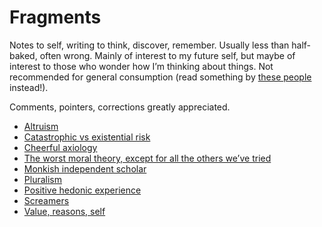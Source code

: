 # Fragments
Notes to self, writing to think, discover, remember. Usually less than half-baked, often wrong. Mainly of interest to my future self, but maybe of interest to those who wonder how I’m thinking about things. Not recommended for general consumption (read something by [these people](/people/) instead!).

Comments, pointers, corrections greatly appreciated.

* [Altruism](/fragments/altruism.md)
* [Catastrophic vs existential risk](/fragments/catastrophic-vs-existential-risk.md)
* [Cheerful axiology](/fragments/cheerful-axiology.md)
* [The worst moral theory, except for all the others we’ve tried](/fragments/the-worst-moral-theory-except-for-all-the-others-we’ve-tried.md)
* [Monkish independent scholar](/fragments/monkish-independent-scholar.md)
* [Pluralism](/fragments/pluralism.md)
* [Positive hedonic experience](/fragments/positive-hedonic-experience.md)
* [Screamers](/fragments/screamers.md) 
* [Value, reasons, self](/fragments/value-reasons-self.md)

<!-- #web/fragments -->

<!-- {BearID:index.md} -->
